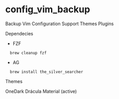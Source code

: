 # config_vim_backup

Backup Vim Configuration Support Themes Plugins


Dependecies

- FZF
````Shell
  brew cleanup fzf
````
- AG
````Shell
  brew install the_silver_searcher
````

Themes

OneDark
Drácula
Material (active)

